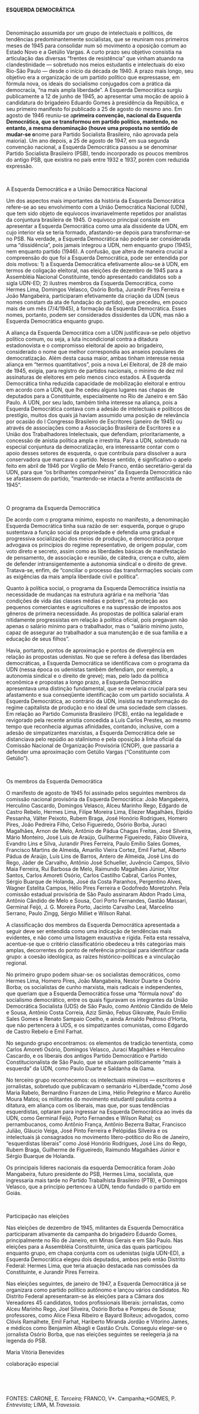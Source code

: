 **ESQUERDA DEMOCRÁTICA**

 

Denominação assumida por um grupo de intelectuais e políticos, de
tendências predominantemente socialistas, que se reuniram nos primeiros
meses de 1945 para consolidar num só movimento a oposição comum ao
Estado Novo e a Getúlio Vargas. A curto prazo seu objetivo consistia na
articulação das diversas “frentes de resistência” que vinham atuando na
clandestinidade — sobretudo nos meios estudantis e intelectuais do eixo
Rio-São Paulo — desde o início da década de 1940. A prazo mais longo,
seu objetivo era a organização de um partido político que expressasse,
em fórmula nova, os ideais do socialismo conjugados com a prática da
democracia, “na mais ampla liberdade”. A Esquerda Democrática surgiu
publicamente a 12 de junho de 1945, ao apresentar uma moção de apoio à
candidatura do brigadeiro Eduardo Gomes à presidência da República, e
seu primeiro manifesto foi publicado a 25 de agosto do mesmo ano. Em
agosto de 1946 reuniu-se a****primeira convenção, nacional da Esquerda
Democrática, que se transformou em partido político, mantendo, no
entanto, a mesma denominação (houve uma proposta no sentido de mudar-se
o****nome para Partido Socialista Brasileiro, não aprovada pela
maioria). Um ano depois, a 25 de agosto de 1947, em sua segunda
convenção nacional, a Esquerda Democrática passou a se denominar Partido
Socialista Brasileiro (PSB), tendo incorporado os poucos membros do
antigo PSB, que existira no país entre 1932 e 1937, porém com reduzida
expressão.

 

A Esquerda Democrática e a União Democrática Nacional

Um dos aspectos mais importantes da história da Esquerda Democrática
refere-se ao seu envolvimento com a União Democrática Nacional (UDN),
que tem sido objeto de equívocos invariavelmente repetidos por analistas
da conjuntura brasileira de 1945. O equívoco principal consiste em
apresentar a Esquerda Democrática como uma ala dissidente da UDN, em
cujo interior ela se teria formado, afastando-se depois para
transformar-se no PSB. Na verdade, a Esquerda Democrática não poderia
ser considerada uma “dissidência”, pois jamais integrou a UDN, nem
enquanto grupo (1945), nem enquanto partido (1946). A confusão, que
altera de maneira crucial a compreensão do que foi a Esquerda
Democrática, pode ser entendida por dois motivos: 1) a Esquerda
Democrática efetivamente aliou-se à UDN, em termos de coligação
eleitoral, nas eleições de dezembro de 1945 para a Assembléia Nacional
Constituinte, tendo apresentado candidatos sob a sigla UDN-ED; 2)
ilustres membros da Esquerda Democrática, como Hermes Lima, Domingos
Velasco, Osório Borba, Jurandir Pires Ferreira e João Mangabeira,
participaram efetivamente da criação da UDN (seus nomes constam da ata
de fundação do partido), que precedeu, em pouco mais de um mês
(7/4/1945), à formação da Esquerda Democrática. Esses nomes, portanto,
podem ser considerados dissidentes da UDN, mas não a Esquerda
Democrática enquanto grupo.

A aliança da Esquerda Democrática com a UDN justificava-se pelo objetivo
político comum, ou seja, a luta incondicional contra a ditadura
estadonovista e o compromisso eleitoral de apoio ao brigadeiro,
considerado o nome que melhor correspondia aos anseios populares de
democratização. Além desta causa maior, ambas tinham interesse nessa
aliança em “termos quantitativos”, pois a nova Lei Eleitoral, de 28 de
maio de 1945, exigia, para registro de partidos nacionais, o mínimo de
dez mil assinaturas de eleitores em pelo menos cinco estados. A Esquerda
Democrática tinha reduzida capacidade de mobilização eleitoral e entrou
em acordo com a UDN, que lhe cedeu alguns lugares nas chapas de
deputados para a Constituinte, especialmente no Rio de Janeiro e em São
Paulo. A UDN, por seu lado, também tinha interesse na aliança, pois a
Esquerda Democrática contava com a adesão de intelectuais e políticos de
prestígio, muitos dos quais já haviam assumido uma posição de relevância
por ocasião do I Congresso Brasileiro de Escritores (janeiro de 1945) ou
através de associações como a Associação Brasileira de Escritores e a
União dos Trabalhadores Intelectuais, que defendiam, prioritariamente, a
concessão de anistia política ampla e irrestrita. Para a UDN, sobretudo
na especial conjuntura da democratização, era interessante contar com o
apoio desses setores de esquerda, o que contribuía para dissolver a aura
conservadora que marcava o partido. Nesse sentido, é significativo o
apelo feito em abril de 1946 por Virgílio de Melo Franco, então
secretário-geral da UDN, para que “os brilhantes companheiros” da
Esquerda Democrática não se afastassem do partido, “mantendo-se intacta
a frente antifascista de 1945”.

 

O programa da Esquerda Democrática

De acordo com o programa mínimo, exposto no manifesto, a denominação
Esquerda Democrática tinha sua razão de ser: esquerda, porque o grupo
sustentava a função social da propriedade e defendia uma gradual e
progressiva socialização dos meios de produção, e democrática porque
advogava os princípios do regime representativo, de origem popular, com
voto direto e secreto, assim como as liberdades básicas de manifestação
de pensamento, de associação e reunião, de cátedra, crença e culto, além
de defender intransigentemente a autonomia sindical e o direito de
greve. Tratava-se, enfim, de “conciliar o processo das transformações
sociais com as exigências da mais ampla liberdade civil e política”.

Quanto à política social, o programa da Esquerda Democrática insistia na
necessidade de mudanças na estrutura agrária e na melhoria “das
condições de vida das classes médias e pobres”, na proteção aos pequenos
comerciantes e agricultores e na supressão de impostos aos gêneros de
primeira necessidade. As propostas de política salarial eram nitidamente
progressistas em relação à política oficial, pois pregavam não apenas o
salário mínimo para o trabalhador, mas o “salário mínimo justo, capaz de
assegurar ao trabalhador a sua manutenção e de sua família e a educação
de seus filhos”.

Havia, portanto, pontos de aproximação e pontos de divergência em
relação às propostas udenistas. No que se refere à defesa das liberdades
democráticas, a Esquerda Democrática se identificava com o programa da
UDN (nessa época os udenistas também defendiam, por exemplo, a autonomia
sindical e o direito de greve); mas, pelo lado da política econômica e
propostas a longo prazo, a Esquerda Democrática apresentava uma
distinção fundamental, que se revelaria crucial para seu afastamento e
sua conseqüente identificação com um partido socialista. A Esquerda
Democrática, ao contrário da UDN, insistia na transformação do regime
capitalista de produção e no ideal de uma sociedade sem classes. Em
relação ao Partido Comunista Brasileiro (PCB), então na legalidade e
revigorado pela recente anistia concedida a Luís Carlos Prestes, ao
mesmo tempo que reconhecia algumas afinidades, contando, inclusive, com
a adesão de simpatizantes marxistas, a Esquerda Democrática dele se
distanciava pelo repúdio ao stalinismo e pela oposição à linha oficial
da Comissão Nacional de Organização Provisória (CNOP), que passaria a
defender uma aproximação com Getúlio Vargas (“Constituinte com
Getúlio”).

 

Os membros da Esquerda Democrática

O manifesto de agosto de 1945 foi assinado pelos seguintes membros da
comissão nacional provisória da Esquerda Democrática: João Mangabeira,
Herculino Cascardo, Domingos Velasco, Alceu Marinho Rego, Edgardo de
Castro Rebelo, Hermes Lima, Filipe Moreira Lima, Eliezer Magalhães,
Elpídio Pessanha, Válter Peixoto, Rubem Braga, José Honório Rodrigues,
Homero Pires, João Pedreira Filho, Celso Figueiredo, Osório Borba,
Juraci Magalhães, Arnon de Melo, Antônio de Pádua Chagas Freitas, José
Silveira, Mário Monteiro, José Luís de Araújo, Guilherme Figueiredo,
Fábio Oliveira, Evandro Lins e Silva, Jurandir Pires Ferreira, Paulo
Emílio Sales Gomes, Francisco Martins de Almeida, Amarílio Vieira
Cortez, Emil Farhat, Alberto Pádua de Araújo, Luís Lins de Barros,
Antero de Almeida, José Lins do Rego, Jáder de Carvalho, Antônio José
Schueller, Juvêncio Campos, Sílvio Maia Ferreira, Rui Barbosa de Melo,
Raimundo Magalhães Júnior, Vítor Santos, Carlos Amoreti Osório, Carlos
Castilho Cabral, Carlos Pontes, Sérgio Buarque de Holanda, José da Costa
Paranhos, Pergentino Alves, Wagner Estelita Campos, Hélio Pires Ferreira
e Godofredo Moretzohn. Pela comissão estadual provisória de São Paulo
assinaram Abdon Prado Lima, Antônio Cândido de Melo e Sousa, Cori Porto
Fernandes, Gastão Massari, Germinal Feijó, J. G. Moreira Porto, Jacinto
Carvalho Leal, Marcelino Serrano, Paulo Zingg, Sérgio Milliet e Wilson
Rahal.

A classificação dos membros da Esquerda Democrática apresentada a seguir
deve ser entendida como uma indicação de tendências mais evidentes, e
não como uma listagem exaustiva e rígida. Feita esta ressalva,
acentue-se que o critério classificatório obedeceu a três categorias
mais amplas, decorrentes do ponto de referência principal para
identificar cada grupo: a coesão ideológica, as raízes
histórico-políticas e a vinculação regional.

No primeiro grupo podem situar-se: os socialistas democráticos, como
Hermes Lima, Homero Pires, João Mangabeira, Nestor Duarte e Osório
Borba; os socialistas de cunho marxista, mais radicais e independentes,
que queriam que a Esquerda Democrática fosse uma “fórmula nova” do
socialismo democrático, entre os quais figuravam os integrantes da União
Democrática Socialista (UDS) de São Paulo, como Antônio Cândido de Melo
e Sousa, Antônio Costa Correia, Aziz Simão, Febus Gikovate, Paulo Emílio
Sales Gomes e Renato Sampaio Coelho, e ainda Arnaldo Pedroso d’Horta,
que não pertencera à UDS, e os simpatizantes comunistas, como Edgardo de
Castro Rebelo e Emil Farhat.

No segundo grupo encontramos: os elementos de tradição tenentista, como
Carlos Amoreti Osório, Domingos Velasco, Juraci Magalhães e Herculino
Cascardo, e os liberais dos antigos Partido Democrático e Partido
Constitucionalista de São Paulo, que se situavam politicamente “mais à
esquerda” da UDN, como Paulo Duarte e Saldanha da Gama.

No terceiro grupo reconhecemos: os intelectuais mineiros — escritores e
jornalistas, sobretudo que publicavam o semanário *Liberdade,*como José
Maria Rabelo, Bernardino Franzen de Lima, Hélio Pelegrino e Marco
Aurélio Moura Matos; os militantes do movimento estudantil paulista
contra a ditatura, em aliança com os liberais, mas que, por suas
tendências esquerdistas, optaram para ingressar na Esquerda Democrática
ao invés da UDN, como Germinal Feijó, Porto Fernandes e Wilson Rahal; os
pernambucanos, como Antônio França, Antônio Bezerra Baltar, Francisco
Julião, Gláucio Veiga, José Pinto Ferreira e Pelópidas Silveira e os
intelectuais já consagrados no movimento lítero-potítico do Rio de
Janeiro, “esquerdistas liberais” como José Honório Rodrigues, José Lins
do Rego, Rubem Braga, Guilherme de Figueiredo, Raimundo Magalhães Júnior
e Sérgio Buarque de Holanda.

Os principais líderes nacionais da esquerda Democrática foram João
Mangabeira, futuro presidente do PSB, Hermes Lima, socialista, que
ingressaria mais tarde no Partido Trabalhista Brasileiro (PTB), e
Domingos Velasco, que a princípio pertenceu à UDN, tendo fundado o
partido em Goiás.

 

Participação nas eleições

Nas eleições de dezembro de 1945, militantes da Esquerda Democrática
participaram ativamente da campanha do brigadeiro Eduardo Gomes,
principalmente no Rio de Janeiro, em Minas Gerais e em São Paulo. Nas
eleições para a Assembléia Constituinte, única das quais participou
enquanto grupo, em chapa conjunta com os udenistas (sigla UDN-ED), a
Esquerda Democrática elegeu dois deputados, ambos pelo então Distrito
Federal: Hermes Lima, que teria atuação destacada nas comissões da
Constituinte, e Jurandir Pires Ferreira.

Nas eleições seguintes, de janeiro de 1947, a Esquerda Democrática já se
organizara como partido político autônomo e lançou vários candidatos. No
Distrito Federal apresentaram-se às eleições para a Câmara dos
Vereadores 45 candidatos, todos profissionais liberais: jornalistas,
como Alceu Marinho Rego, Joel Silveira, Osório Borba e Pompeu de Sousa;
professores, como Alice Flexa Ribeiro e Bayard Boiteux; advogados, como
Clóvis Ramalhete, Emil Farhat, Hariberto Miranda Jordão e Vitorino
James, e médicos como Benjamim Albagli e Gastão Cruls. Conseguiu
eleger-se o jornalista Osório Borba, que nas eleições seguintes se
reelegeria já na legenda do PSB.

Maria Vitória Benevides

colaboração especial

 

 

FONTES: CARONE, E. *Terceira;* FRANCO, V*. Campanha;*GOMES, P.
*Entrevista;* LIMA, M.*Travessia.*

 
